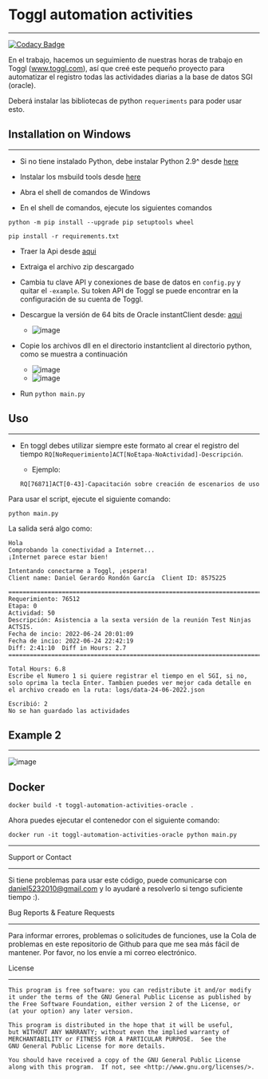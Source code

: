 # Toggl automation activities

---

[![Codacy Badge](https://public-assets.toggl.com/b/static/170105782f890706f19f7ebc2cde9c59/a14e0/icon-toggltrack.png)](www.toggl.com)

En el trabajo, hacemos un seguimiento de nuestras horas de trabajo en Toggl (www.toggl.com), así que creé este pequeño proyecto para automatizar el registro todas las actividades diarias a la base de datos SGI (oracle).

Deberá instalar las bibliotecas de python `requeriments` para poder usar esto.

## Installation on Windows

---

- Si no tiene instalado Python, debe instalar Python 2.9^ desde [here](https://www.python.org/downloads/windows/)

- Instalar los msbuild tools desde [here](https://visualstudio.microsoft.com/es/visual-cpp-build-tools/)

- Abra el shell de comandos de Windows

- En el shell de comandos, ejecute los siguientes comandos

```cli
python -m pip install --upgrade pip setuptools wheel
```

```cli
pip install -r requirements.txt
```

- Traer la Api desde [aqui](https://track.toggl.com/profile)

- Extraiga el archivo zip descargado

- Cambia tu clave API y conexiones de base de datos en `config.py` y quitar el `-example`.  Su token API de Toggl se puede encontrar en la configuración de su cuenta de Toggl.

- Descargue la versión de 64 bits de Oracle instantClient desde: [aqui](https://www.oracle.com/database/technologies/instant-client/winx64-64-downloads.html)
  - ![image](https://user-images.githubusercontent.com/61068392/176324441-f4fd17d0-d8d4-40c5-8687-6911c3fa1ba1.png)

- Copie los archivos dll en el directorio instantclient al directorio python, como se muestra a continuación

  - ![image](https://user-images.githubusercontent.com/61068392/176324506-82590467-6cca-4738-91b3-329c75f3e572.png)
  - ![image](https://user-images.githubusercontent.com/61068392/176324547-7e999176-11e9-41f0-b92d-9c3fea3823dd.png)

- Run `python main.py`

## Uso

---

- En toggl debes utilizar siempre este formato al crear el registro del tiempo `RQ[NoRequerimiento]ACT[NoEtapa-NoActividad]-Descripción`.

  - Ejemplo:

  ```cli
  RQ[76871]ACT[0-43]-Capacitación sobre creación de escenarios de uso
  ```

Para usar el script, ejecute el siguiente comando:

```cli
python main.py
```

La salida será algo como:

```cli
Hola
Comprobando la conectividad a Internet...
¡Internet parece estar bien!

Intentando conectarme a Toggl, ¡espera!
Client name: Daniel Gerardo Rondón García  Client ID: 8575225

==========================================================================  
Requerimiento: 76512
Etapa: 0
Actividad: 50
Descripción: Asistencia a la sexta versión de la reunión Test Ninjas ACTSIS.
Fecha de incio: 2022-06-24 20:01:09
Fecha de incio: 2022-06-24 22:42:19
Diff: 2:41:10  Diff in Hours: 2.7
==========================================================================

Total Hours: 6.8
Escribe el Numero 1 si quiere registrar el tiempo en el SGI, si no, solo oprima la tecla Enter. Tambien puedes ver mejor cada detalle en el archivo creado en la ruta: logs/data-24-06-2022.json
 
Escribió: 2
No se han guardado las actividades
```

## Example 2

---
![image](https://user-images.githubusercontent.com/61068392/178859085-5fc9ac7a-6b14-4744-894e-2848635586c1.png)

## Docker

```cli
docker build -t toggl-automation-activities-oracle .
```

Ahora puedes ejecutar el contenedor con el siguiente comando:

```cli
docker run -it toggl-automation-activities-oracle python main.py
```

---
Support or Contact

---
Si tiene problemas para usar este código, puede comunicarse con daniel5232010@gmail.com y lo ayudaré a resolverlo si tengo suficiente tiempo :).

Bug Reports & Feature Requests

---

Para informar errores, problemas o solicitudes de funciones, use la Cola de problemas en este repositorio de Github para que me sea más fácil de mantener. Por favor, no los envíe a mi correo electrónico.

License

---

```cli
This program is free software: you can redistribute it and/or modify
it under the terms of the GNU General Public License as published by
the Free Software Foundation, either version 2 of the License, or
(at your option) any later version.

This program is distributed in the hope that it will be useful,
but WITHOUT ANY WARRANTY; without even the implied warranty of
MERCHANTABILITY or FITNESS FOR A PARTICULAR PURPOSE.  See the
GNU General Public License for more details.

You should have received a copy of the GNU General Public License
along with this program.  If not, see <http://www.gnu.org/licenses/>.
```
